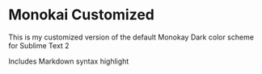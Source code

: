# Monokai Customized

This is my customized version of the default Monokay Dark color scheme for Sublime Text 2

Includes Markdown syntax highlight